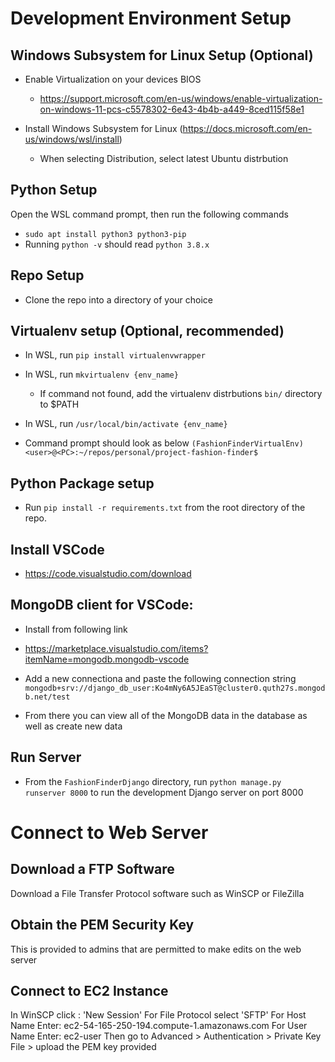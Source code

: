 # Development Environment Setup

## Windows Subsystem for Linux Setup (Optional)

* Enable Virtualization on your devices BIOS
    * https://support.microsoft.com/en-us/windows/enable-virtualization-on-windows-11-pcs-c5578302-6e43-4b4b-a449-8ced115f58e1

* Install Windows Subsystem for Linux (https://docs.microsoft.com/en-us/windows/wsl/install)
    * When selecting Distribution, select latest Ubuntu distrbution

## Python Setup

Open the WSL command prompt, then run the following commands

* `sudo apt install python3 python3-pip`
* Running `python -v` should read `python 3.8.x`

## Repo Setup

* Clone the repo into a directory of your choice

## Virtualenv setup (Optional, recommended)

* In WSL, run `pip install virtualenvwrapper`
* In WSL, run `mkvirtualenv {env_name}`
    * If command not found, add the virtualenv distrbutions `bin/` directory to $PATH
* In WSL, run `/usr/local/bin/activate {env_name}`

* Command prompt should look as below
  `(FashionFinderVirtualEnv) <user>@<PC>:~/repos/personal/project-fashion-finder$`

## Python Package setup

* Run `pip install -r requirements.txt` from the root directory of the repo.

## Install VSCode

* https://code.visualstudio.com/download

## MongoDB client for VSCode:

* Install from following link
* https://marketplace.visualstudio.com/items?itemName=mongodb.mongodb-vscode

* Add a new connectiona and paste the following connection string
  `mongodb+srv://django_db_user:Ko4mNy6A5JEaST@cluster0.quth27s.mongodb.net/test`
* From there you can view all of the MongoDB data in the database as well as create new data

## Run Server

* From the `FashionFinderDjango` directory, run `python manage.py runserver 8000` to run the development Django server
  on port 8000

# Connect to Web Server

## Download a FTP Software

Download a File Transfer Protocol software such as WinSCP or FileZilla

## Obtain the PEM Security Key

This is provided to admins that are permitted to make edits on the web server

## Connect to EC2 Instance

In WinSCP click : 'New Session'
For File Protocol select 'SFTP'
For Host Name Enter: ec2-54-165-250-194.compute-1.amazonaws.com
For User Name Enter: ec2-user
Then go to Advanced > Authentication > Private Key File > upload the PEM key provided

